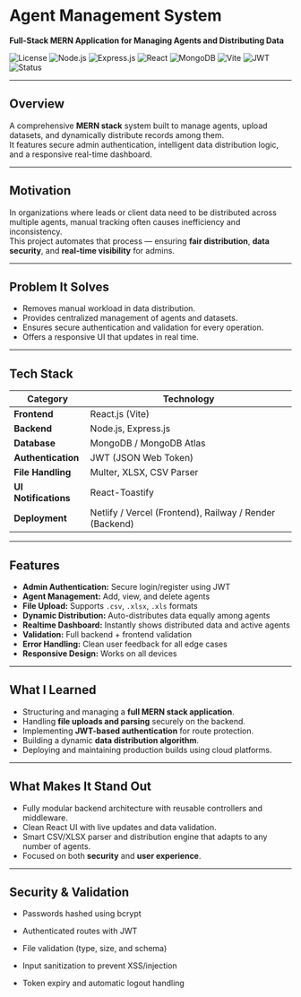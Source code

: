 #  Agent Management System  
**Full-Stack MERN Application for Managing Agents and Distributing Data**

![License](https://img.shields.io/badge/License-MIT-green)
![Node.js](https://img.shields.io/badge/Node.js-339933?logo=node.js&logoColor=white)
![Express.js](https://img.shields.io/badge/Express.js-black?logo=express&logoColor=white)
![React](https://img.shields.io/badge/React-20232A?logo=react&logoColor=61DAFB)
![MongoDB](https://img.shields.io/badge/MongoDB-4EA94B?logo=mongodb&logoColor=white)
![Vite](https://img.shields.io/badge/Vite-646CFF?logo=vite&logoColor=white)
![JWT](https://img.shields.io/badge/Auth-JWT-orange)
![Status](https://img.shields.io/badge/Status-Deployed-success)

---

##  Overview  
A comprehensive **MERN stack** system built to manage agents, upload datasets, and dynamically distribute records among them.  
It features secure admin authentication, intelligent data distribution logic, and a responsive real-time dashboard.

---

##  Motivation  
In organizations where leads or client data need to be distributed across multiple agents, manual tracking often causes inefficiency and inconsistency.  
This project automates that process — ensuring **fair distribution**, **data security**, and **real-time visibility** for admins.

---

##  Problem It Solves  
- Removes manual workload in data distribution.  
- Provides centralized management of agents and datasets.  
- Ensures secure authentication and validation for every operation.  
- Offers a responsive UI that updates in real time.  

---

##  Tech Stack  

| Category | Technology |
|-----------|-------------|
| **Frontend** | React.js (Vite) |
| **Backend** | Node.js, Express.js |
| **Database** | MongoDB / MongoDB Atlas |
| **Authentication** | JWT (JSON Web Token) |
| **File Handling** | Multer, XLSX, CSV Parser |
| **UI Notifications** | React-Toastify |
| **Deployment** | Netlify / Vercel (Frontend), Railway / Render (Backend) |

---

##  Features  
-  **Admin Authentication:** Secure login/register using JWT  
-  **Agent Management:** Add, view, and delete agents  
-  **File Upload:** Supports `.csv`, `.xlsx`, `.xls` formats  
-  **Dynamic Distribution:** Auto-distributes data equally among agents  
-  **Realtime Dashboard:** Instantly shows distributed data and active agents  
-  **Validation:** Full backend + frontend validation  
-  **Error Handling:** Clean user feedback for all edge cases  
-  **Responsive Design:** Works on all devices  

---

##  What I Learned  
- Structuring and managing a **full MERN stack application**.  
- Handling **file uploads and parsing** securely on the backend.  
- Implementing **JWT-based authentication** for route protection.  
- Building a dynamic **data distribution algorithm**.  
- Deploying and maintaining production builds using cloud platforms.  

---

##  What Makes It Stand Out  
- Fully modular backend architecture with reusable controllers and middleware.  
- Clean React UI with live updates and data validation.  
- Smart CSV/XLSX parser and distribution engine that adapts to any number of agents.  
- Focused on both **security** and **user experience**.  

---

## Security & Validation

- Passwords hashed using bcrypt

- Authenticated routes with JWT

- File validation (type, size, and schema)

- Input sanitization to prevent XSS/injection

- Token expiry and automatic logout handling